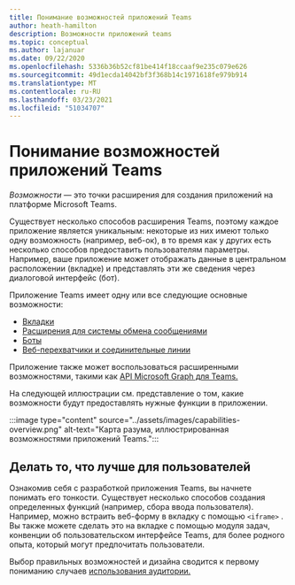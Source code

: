 ```yaml
---
title: Понимание возможностей приложений Teams
author: heath-hamilton
description: Возможности приложений teams
ms.topic: conceptual
ms.author: lajanuar
ms.date: 09/22/2020
ms.openlocfilehash: 5336b36b52cf81be414f18ccaaf9e235c079e626
ms.sourcegitcommit: 49d1ecda14042bf3f368b14c1971618fe979b914
ms.translationtype: MT
ms.contentlocale: ru-RU
ms.lasthandoff: 03/23/2021
ms.locfileid: "51034707"
---
```

# <a name="understanding-teams-app-capabilities"></a>Понимание возможностей приложений Teams

*Возможности —* это точки расширения для создания приложений на платформе Microsoft Teams.

Существует несколько способов расширения Teams, поэтому каждое приложение является уникальным: некоторые из них имеют только одну возможность (например, веб-ок), в то время как у других есть несколько способов предоставить пользователям параметры. Например, ваше приложение может отображать данные в центральном расположении (вкладке) и представлять эти же сведения через диалоговой интерфейс (бот).

Приложение Teams имеет одну или все следующие основные возможности:

* [Вкладки](../tabs/what-are-tabs.md)
* [Расширения для системы обмена сообщениями](../messaging-extensions/what-are-messaging-extensions.md)
* [Боты](../bots/what-are-bots.md)
* [Веб-перехватчики и соединительные линии](../webhooks-and-connectors/what-are-webhooks-and-connectors.md)

Приложение также может воспользоваться расширенными возможностями, такими как [API Microsoft Graph для Teams.](https://docs.microsoft.com/graph/teams-concept-overview)

На следующей иллюстрации см. представление о том, какие возможности будут предоставлять нужные функции в приложении.

:::image type="content" source="../assets/images/capabilities-overview.png" alt-text="Карта разума, иллюстрированная возможностями приложений Teams.":::

## <a name="doing-whats-best-for-your-users"></a>Делать то, что лучше для пользователей

Ознакомив себя с разработкой приложения Teams, вы начнете понимать его тонкости. Существует несколько способов создания определенных функций (например, сбора ввода пользователя). Например, можно встраить веб-форму в вкладку с помощью `<iframe>` . Вы также можете сделать это на вкладке с помощью модуля задач, конвенции об пользовательском интерфейсе Teams, для более родного опыта, который могут предпочитать пользователи.

Выбор правильных возможностей и дизайна сводится к первому пониманию случаев [использования аудитории.](../concepts/design/understand-use-cases.md)
